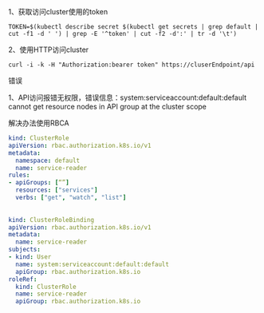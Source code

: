 1、获取访问cluster使用的token

~~~shell
TOKEN=$(kubectl describe secret $(kubectl get secrets | grep default | cut -f1 -d ' ') | grep -E '^token' | cut -f2 -d':' | tr -d '\t')
~~~

2、使用HTTP访问cluster

~~~
curl -i -k -H "Authorization:bearer token" https://cluserEndpoint/api
~~~



错误

1、API访问报错无权限，错误信息：system:serviceaccount:default:default cannot get resource nodes in API group at the cluster scope

解决办法使用RBCA

~~~yaml
kind: ClusterRole
apiVersion: rbac.authorization.k8s.io/v1
metadata:
  namespace: default
  name: service-reader
rules:
- apiGroups: [“”] 
  resources: ["services"]
  verbs: ["get", "watch", "list"]
  
  
kind: ClusterRoleBinding
apiVersion: rbac.authorization.k8s.io/v1
metadata:
  name: service-reader
subjects:
- kind: User
  name: system:serviceaccount:default:default
  apiGroup: rbac.authorization.k8s.io
roleRef:
  kind: ClusterRole
  name: service-reader
  apiGroup: rbac.authorization.k8s.io  
~~~

